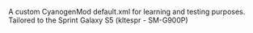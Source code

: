 A custom CyanogenMod default.xml for learning and testing purposes. Tailored to the Sprint Galaxy S5 (kltespr - SM-G900P)
